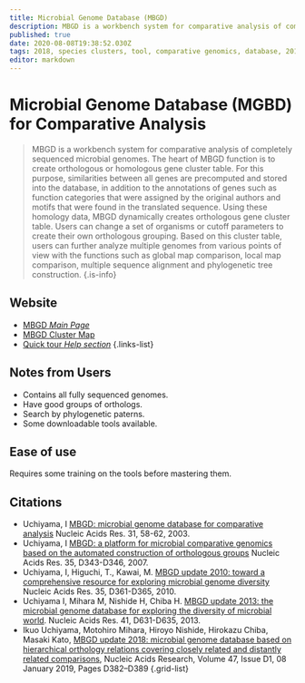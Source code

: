 ```yaml
---
title: Microbial Genome Database (MBGD)
description: MBGD is a workbench system for comparative analysis of completely sequenced microbial genomes. 
published: true
date: 2020-08-08T19:38:52.030Z
tags: 2018, species clusters, tool, comparative genomics, database, 2010, co-occurrence, 2007, 2013, orthologs, 2003
editor: markdown
---
```


# Microbial Genome Database (MGBD) for Comparative Analysis

> MBGD is a workbench system for comparative analysis of completely sequenced microbial genomes. The heart of MBGD function is to create orthologous or homologous gene cluster table. For this purpose, similarities between all genes are precomputed and stored into the database, in addition to the annotations of genes such as function categories that were assigned by the original authors and motifs that were found in the translated sequence. Using these homology data, MBGD dynamically creates orthologous gene cluster table. Users can change a set of organisms or cutoff parameters to create their own orthologous grouping. Based on this cluster table, users can further analyze multiple genomes from various points of view with the functions such as global map comparison, local map comparison, multiple sequence alignment and phylogenetic tree construction.
{.is-info}

## Website 
- [MBGD  *Main Page*](http://mbgd.genome.ad.jp)
- [MBGD Cluster Map](http://mbgd.genome.ad.jp/htbin/cluster_map) 
- [Quick tour *Help section*](http://mbgd.genome.ad.jp/doc/t1.html)
{.links-list}

## Notes from Users
- Contains all fully sequenced genomes.
- Have good groups of orthologs.
- Search by phylogenetic paterns.
- Some downloadable tools available.

## Ease of use
Requires some training on the tools before mastering them.

## Citations

-	Uchiyama, I [MBGD: microbial genome database for comparative analysis](https://academic.oup.com/nar/article/31/1/58/2401479) Nucleic Acids Res. 31, 58-62, 2003.
-	Uchiyama, I [MBGD: a platform for microbial comparative genomics based on the automated construction of orthologous groups](https://academic.oup.com/nar/article/35/suppl_1/D343/1116504) Nucleic Acids Res. 35, D343-D346, 2007.
-	Uchiyama, I, Higuchi, T., Kawai, M. [MBGD update 2010: toward a comprehensive resource for exploring microbial genome diversity](https://academic.oup.com/nar/article/38/suppl_1/D361/3112297) Nucleic Acids Res. 35, D361-D365, 2010.
-	Uchiyama I, Mihara M, Nishide H, Chiba H. [MBGD update 2013: the microbial genome database for exploring the diversity of microbial world](https://academic.oup.com/nar/article/41/D1/D631/1050892). Nucleic Acids Res. 41, D631-D635, 2013.
- Ikuo Uchiyama, Motohiro Mihara, Hiroyo Nishide, Hirokazu Chiba, Masaki Kato, [MBGD update 2018: microbial genome database based on hierarchical orthology relations covering closely related and distantly related comparisons](https://academic.oup.com/nar/article/47/D1/D382/5193339), Nucleic Acids Research, Volume 47, Issue D1, 08 January 2019, Pages D382–D389
{.grid-list}
